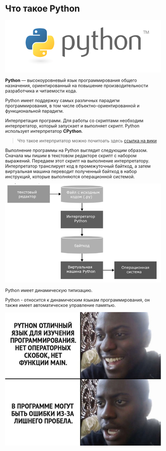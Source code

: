 # Что такое Python
![Лого](../images/logo.png)

**Python** — высокоуровневый язык программирования общего назначения, ориентированный на повышение производительности разработчика и читаемости кода.

Python имеет поддержку самых различных парадигм программирования, в том числе объектно-ориентированной и функциональной парадигм.

Интерпретация программ. Для работы со скриптами необходим интерпретатор, который запускает и выполняет скрипт.
Python использует интерпретатор **CPython**.

> Что такое интерпритатор можно почитоать здесь [ссылка на вики](https://ru.wikipedia.org/wiki/%D0%98%D0%BD%D1%82%D0%B5%D1%80%D0%BF%D1%80%D0%B5%D1%82%D0%B0%D1%82%D0%BE%D1%80)

Выполнение программы на Python выглядит следующим образом. Сначала мы пишим в текстовом редакторе скрипт с набором выражений. Передаем этот скрипт на выполнение интерпретатору. Интерпретатор транслирует код в промежуточный байткод, а затем виртуальная машина переводит полученный байткод в набор инструкций, которые выполняются операционной системой.

![Инструкция](../images/instruction.png)

Python имеет динамическую типизацию.

Python - относится к динамическим языкам программирования, он также имеет автоматическое управление памятью.

![Короротко про типизацию](../images/mem-2.jpg)